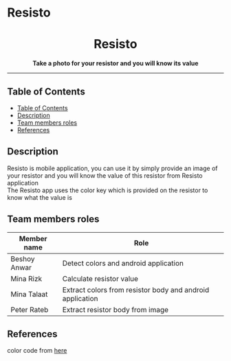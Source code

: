 # Resisto
<p align="center">
  <h1 align="center"> Resisto </h1>
</p>

<p align="center">
  <b>Take a photo for your resistor and you will know its value</b>
</p>

---

## Table of Contents

- [Table of Contents](#table-of-contents)
- [Description](#description)
- [Team members roles](#team-members-roles)
- [References](#references)

## Description
Resisto is mobile application, you can use it by simply provide an image of your resistor and you will know the value of this resistor from Resisto application<br />
The Resisto app uses the color key which is provided on the resistor to know what the value is<br />
## Team members roles
| Member name   |  Role         |
| ------------- | ------------- |
| Beshoy Anwar  | Detect colors and android application |
| Mina Rizk     | Calculate resistor value  |
| Mina Talaat   | Extract colors from resistor body and android application |
| Peter Rateb   | Extract resistor body from image  |
## References 
color code from [here](http://www.resistorguide.com/resistor-color-code/)
